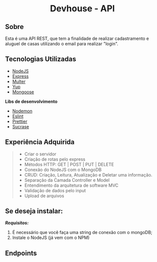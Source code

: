 <h1 align="center">
  Devhouse - API
</h1>

## Sobre

Esta é uma API REST, que tem a finalidade de realizar cadastramento e aluguel de casas utilizando o email para realizar "login".

## Tecnologias Utilizadas

- [NodeJS](https://nodejs.org/en/)
- [Express](https://expressjs.com/)
- [Multer](https://www.npmjs.com/package/multer)
- [Yup](https://www.npmjs.com/package/yup)
- [Mongoose](https://mongoosejs.com/)

**Libs de desenvolvimento**

- [Nodemon](https://nodemon.io/)
- [Eslint](https://eslint.org/)
- [Prettier](https://prettier.io/)
- [Sucrase](https://sucrase.io/)

## Experiência Adquirida

> - Criar o servidor
> - Criação de rotas pelo express
> - Métodos HTTP: GET | POST | PUT | DELETE
> - Conexão do NodeJS com o MongoDB
> - CRUD: Criação, Leitura, Atualização e Deletar uma informação.
> - Separação da Camada Controller e Model
> - Entendimento da arquitetura de software MVC
> - Validação de dados pelo input
> - Upload de arquivos

## Se deseja instalar:

**_Requisitos:_**

1. É necessário que você faça uma string de conexão com o mongoDB;
2. Instale o NodeJS (já vem com o NPM)

## Endpoints
